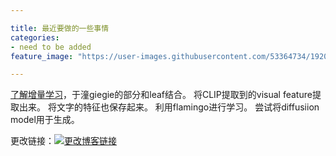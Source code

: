 ```yaml
---

title: 最近要做的一些事情
categories:
- need to be added
feature_image: "https://user-images.githubusercontent.com/53364734/192078882-190b1b14-a1ee-4590-ac1f-56ac81ffeb56.png"

---
```

[了解增量学习](https://github.com/lizeyujack/lizeyujack.github.io/edit/main/_posts/2022-10-29-26.md)，于潼giegie的部分和leaf结合。
将CLIP提取到的visual feature提取出来。
将文字的特征也保存起来。
利用flamingo进行学习。
尝试将diffusiion model用于生成。

<!-- more -->


更改链接：[![更改博客链接](https://user-images.githubusercontent.com/53364734/192180297-c1654533-eb5f-4bf9-aa9f-ab830208a5e3.png)](https://github.com/lizeyujack/lizeyujack.github.io/edit/main/_posts/2022-10-29-26.md)

